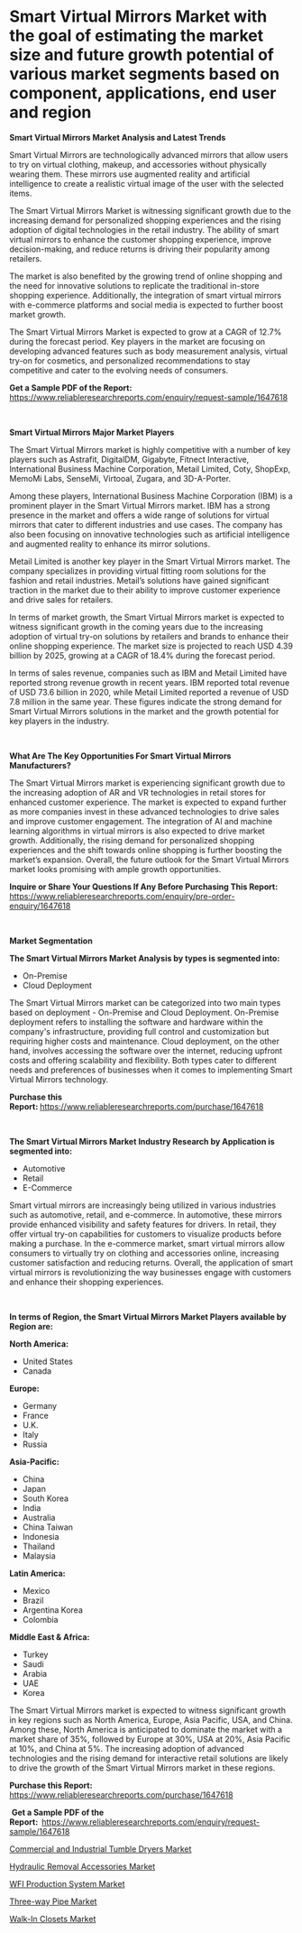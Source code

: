 <p><h1>Smart Virtual Mirrors Market with the goal of estimating the market size and future growth potential of various market segments based on component, applications, end user and region</h1></p><p><strong>Smart Virtual Mirrors Market Analysis and Latest Trends</strong></p>
<p><p>Smart Virtual Mirrors are technologically advanced mirrors that allow users to try on virtual clothing, makeup, and accessories without physically wearing them. These mirrors use augmented reality and artificial intelligence to create a realistic virtual image of the user with the selected items.</p><p>The Smart Virtual Mirrors Market is witnessing significant growth due to the increasing demand for personalized shopping experiences and the rising adoption of digital technologies in the retail industry. The ability of smart virtual mirrors to enhance the customer shopping experience, improve decision-making, and reduce returns is driving their popularity among retailers.</p><p>The market is also benefited by the growing trend of online shopping and the need for innovative solutions to replicate the traditional in-store shopping experience. Additionally, the integration of smart virtual mirrors with e-commerce platforms and social media is expected to further boost market growth.</p><p>The Smart Virtual Mirrors Market is expected to grow at a CAGR of 12.7% during the forecast period. Key players in the market are focusing on developing advanced features such as body measurement analysis, virtual try-on for cosmetics, and personalized recommendations to stay competitive and cater to the evolving needs of consumers.</p></p>
<p><strong>Get a Sample PDF of the Report:&nbsp;</strong> <a href="https://www.reliableresearchreports.com/enquiry/request-sample/1647618">https://www.reliableresearchreports.com/enquiry/request-sample/1647618</a></p>
<p>&nbsp;</p>
<p><strong>Smart Virtual Mirrors Major Market Players</strong></p>
<p><p>The Smart Virtual Mirrors market is highly competitive with a number of key players such as Astrafit, DigitalDM, Gigabyte, Fitnect Interactive, International Business Machine Corporation, Metail Limited, Coty, ShopExp, MemoMi Labs, SenseMi, Virtooal, Zugara, and 3D-A-Porter.</p><p>Among these players, International Business Machine Corporation (IBM) is a prominent player in the Smart Virtual Mirrors market. IBM has a strong presence in the market and offers a wide range of solutions for virtual mirrors that cater to different industries and use cases. The company has also been focusing on innovative technologies such as artificial intelligence and augmented reality to enhance its mirror solutions.</p><p>Metail Limited is another key player in the Smart Virtual Mirrors market. The company specializes in providing virtual fitting room solutions for the fashion and retail industries. Metail’s solutions have gained significant traction in the market due to their ability to improve customer experience and drive sales for retailers.</p><p>In terms of market growth, the Smart Virtual Mirrors market is expected to witness significant growth in the coming years due to the increasing adoption of virtual try-on solutions by retailers and brands to enhance their online shopping experience. The market size is projected to reach USD 4.39 billion by 2025, growing at a CAGR of 18.4% during the forecast period.</p><p>In terms of sales revenue, companies such as IBM and Metail Limited have reported strong revenue growth in recent years. IBM reported total revenue of USD 73.6 billion in 2020, while Metail Limited reported a revenue of USD 7.8 million in the same year. These figures indicate the strong demand for Smart Virtual Mirrors solutions in the market and the growth potential for key players in the industry.</p></p>
<p>&nbsp;</p>
<p><strong>What Are The Key Opportunities For Smart Virtual Mirrors Manufacturers?</strong></p>
<p><p>The Smart Virtual Mirrors market is experiencing significant growth due to the increasing adoption of AR and VR technologies in retail stores for enhanced customer experience. The market is expected to expand further as more companies invest in these advanced technologies to drive sales and improve customer engagement. The integration of AI and machine learning algorithms in virtual mirrors is also expected to drive market growth. Additionally, the rising demand for personalized shopping experiences and the shift towards online shopping is further boosting the market’s expansion. Overall, the future outlook for the Smart Virtual Mirrors market looks promising with ample growth opportunities.</p></p>
<p><strong>Inquire or Share Your Questions If Any Before Purchasing This Report:</strong> <a href="https://www.reliableresearchreports.com/enquiry/pre-order-enquiry/1647618">https://www.reliableresearchreports.com/enquiry/pre-order-enquiry/1647618</a></p>
<p>&nbsp;</p>
<p><strong>Market Segmentation</strong></p>
<p><strong>The Smart Virtual Mirrors Market Analysis by types is segmented into:</strong></p>
<p><ul><li>On-Premise</li><li>Cloud Deployment</li></ul></p>
<p><p>The Smart Virtual Mirrors market can be categorized into two main types based on deployment - On-Premise and Cloud Deployment. On-Premise deployment refers to installing the software and hardware within the company's infrastructure, providing full control and customization but requiring higher costs and maintenance. Cloud deployment, on the other hand, involves accessing the software over the internet, reducing upfront costs and offering scalability and flexibility. Both types cater to different needs and preferences of businesses when it comes to implementing Smart Virtual Mirrors technology.</p></p>
<p><strong>Purchase this Report:&nbsp;</strong><a href="https://www.reliableresearchreports.com/purchase/1647618">https://www.reliableresearchreports.com/purchase/1647618</a></p>
<p>&nbsp;</p>
<p><strong>The Smart Virtual Mirrors Market Industry Research by Application is segmented into:</strong></p>
<p><ul><li>Automotive</li><li>Retail</li><li>E-Commerce</li></ul></p>
<p><p>Smart virtual mirrors are increasingly being utilized in various industries such as automotive, retail, and e-commerce. In automotive, these mirrors provide enhanced visibility and safety features for drivers. In retail, they offer virtual try-on capabilities for customers to visualize products before making a purchase. In the e-commerce market, smart virtual mirrors allow consumers to virtually try on clothing and accessories online, increasing customer satisfaction and reducing returns. Overall, the application of smart virtual mirrors is revolutionizing the way businesses engage with customers and enhance their shopping experiences.</p></p>
<p>&nbsp;</p>
<p><strong>In terms of Region, the Smart Virtual Mirrors Market Players available by Region are:</strong></p>
<p>
    <p> <strong> North America: </strong>
        <ul>
            <li>United States</li>
            <li>Canada</li>
        </ul>
        </p> 
    <p> <strong> Europe: </strong>
        <ul>
            <li>Germany</li>
            <li>France</li>
            <li>U.K.</li>
            <li>Italy</li>
            <li>Russia</li>
        </ul>
        </p> 
    <p> <strong> Asia-Pacific: </strong>
        <ul>
            <li>China</li>
            <li>Japan</li>
            <li>South Korea</li>
            <li>India</li>
            <li>Australia</li>
            <li>China Taiwan</li>
            <li>Indonesia</li>
            <li>Thailand</li>
            <li>Malaysia</li>
        </ul>
        </p> 
    <p> <strong> Latin America: </strong>
        <ul>
            <li>Mexico</li>
            <li>Brazil</li>
            <li>Argentina Korea</li>
            <li>Colombia</li>
        </ul>
        </p> 
    <p> <strong> Middle East & Africa: </strong>
        <ul>
            <li>Turkey</li>
            <li>Saudi</li>
            <li>Arabia</li>
            <li>UAE</li>
            <li>Korea</li>
        </ul>
    </p>
    </p>
<p><p>The Smart Virtual Mirrors market is expected to witness significant growth in key regions such as North America, Europe, Asia Pacific, USA, and China. Among these, North America is anticipated to dominate the market with a market share of 35%, followed by Europe at 30%, USA at 20%, Asia Pacific at 10%, and China at 5%. The increasing adoption of advanced technologies and the rising demand for interactive retail solutions are likely to drive the growth of the Smart Virtual Mirrors market in these regions.</p></p>
<p><strong>Purchase this Report: </strong><a href="https://www.reliableresearchreports.com/purchase/1647618">https://www.reliableresearchreports.com/purchase/1647618</a></p>
<p>&nbsp;<strong>Get a Sample PDF of the Report:&nbsp;&nbsp;</strong><a href="https://www.reliableresearchreports.com/enquiry/request-sample/1647618">https://www.reliableresearchreports.com/enquiry/request-sample/1647618</a></p>
<p><strong></strong></p>
<p><p><a href="https://issuu.com/reportprime-2/docs/commercial-and-industrial-tumble-dryers-market-siz">Commercial and Industrial Tumble Dryers Market</a></p><p><a href="https://github.com/guneycigdem35/Market-Research-Report-List-2/blob/main/hydraulic-removal-accessories-market.md">Hydraulic Removal Accessories Market</a></p><p><a href="https://meowing-lemming-dd3.notion.site/WFI-Production-System-Market-Research-Report-Forecasted-for-Period-from-2024-2031-by-Market-Type--24043b3ccac44cecb706df2a01eaf6af">WFI Production System Market</a></p><p><a href="https://shimmer-gardenia-37a.notion.site/Three-way-Pipe-Market-Size-Furnishes-Valuable-Information-Encompassing-Market-Share-Market-Trends--fc4026a516724fdb8fa274b1baac9450">Three-way Pipe Market</a></p><p><a href="https://issuu.com/reportprime-2/docs/walk-in-closets-market-size-2030.pptx">Walk-In Closets Market</a></p></p>